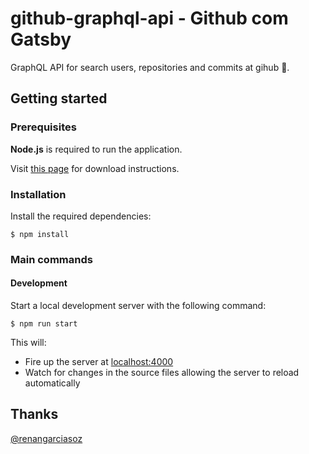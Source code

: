 # github-graphql-api - Github com Gatsby

GraphQL API for search users, repositories and commits at gihub 🚀.

## Getting started

### Prerequisites

**Node.js** is required to run the application.

Visit [this page](https://nodejs.org/en/download/) for download instructions.

### Installation

Install the required dependencies:

`$ npm install`

### Main commands

#### Development

Start a local development server with the following command:

`$ npm run start`

This will:

- Fire up the server at [localhost:4000](http://localhost:4000)
- Watch for changes in the source files allowing the server to reload automatically

## Thanks

[@renangarciasoz](https://github.com/renangarciasoz)
